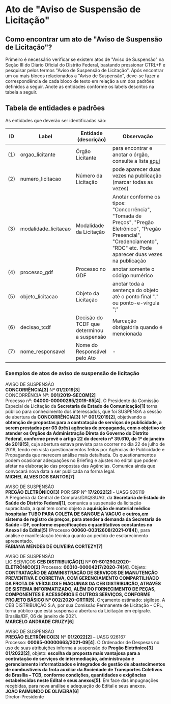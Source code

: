 # Ato de "Aviso de Suspensão de Licitação"

## Como encontrar um ato de "Aviso de Suspensão de Licitação"?

Primeiro é necessário verificar se existem atos de "Aviso de Suspensão" na Seção III do Diário Oficial do Distrito Federal, bastando pressionar CTRL+F e pesquisar pelos termos "Aviso de Suspensão de Licitação". Após encontrar um ou mais blocos relacionados a "Aviso de Suspensão", deve-se fazer a correspondência de cada bloco de texto em relação a um dos padrões definidos a seguir. Anote as entidades conforme os labels descritos na tabela a seguir.

## Tabela de entidades e padrões

As entidades que deverão ser identificadas são:

ID | Label | Entidade (descrição)  | Observação
------- | ------- | ------- | ------- 
(1) | orgao_licitante | Órgão Licitante | para encontrar e anotar o órgão, consulte a lista [aqui](../listagem_orgaos.MD)
(2) | numero_licitacao | Número da Licitação | pode aparecer duas vezes na publicação (marcar todas as vezes)
(3) | modalidade_licitacao | Modalidade da Licitação | Anotar conforme os tipos: "Concorrência", "Tomada de Preços", "Pregão Eletrônico", "Pregão Presencial", "Credenciamento", "RDC" etc. Pode aparecer duas vezes na publicação
(4) | processo_gdf | Processo no GDF | anotar somente o código numérico
(5) | objeto_licitacao | Objeto da Licitação | anotar toda a sentença do objeto até o ponto final "." ou ponto-e-vírgula ";"
(6) | decisao_tcdf | Decisão do TCDF que determinou a suspensão | Marcação obrigatória quando é mencionada
(7) | nome_responsavel | Nome do Responsável pelo Ato | -

### Exemplos de atos de aviso de suspensão de licitação

AVISO DE SUSPENSÃO<br>
**CONCORRÊNCIA[3]** Nº **01/2019[3]**<br>
CONCORRÊNCIA Nº: **001/2019-SECOM[2]**<br>
Processo nº: **04000-00000285/2019-85[4]**. O Presidente da Comissão Especial de Licitação da **Secretaria de Estado de Comunicação[1]** torna público para conhecimento dos interessados, que foi SUSPENSA a sessão de abertura da **CONCORRÊNCIA[3]** Nº **001/2019[2]**, objetivando a **obtenção de propostas para a contratação de serviços de publicidade, a serem prestados por 03 (três) agências de propaganda, com o objetivo de atender os Órgãos da Administração Direta do Governo do Distrito Federal, conforme prevê o artigo 22 do decreto nº 39.610, de 1º de janeiro de 2019[5]**, cuja abertura estava prevista para ocorrer no dia 22 de julho de 2019, tendo em vista questionamentos feitos por Agências de Publicidade e Propaganda que merecem análise mais detalhada. Os questionamentos podem ocasionar adequações no Briefing e ajustes no edital que podem afetar na elaboração das propostas das Agências. Comunica ainda que convocará nova data a ser publicada na forma legal.<br>
**MICHEL ALVES DOS SANTOS[7]**


AVISO DE SUSPENSÃO<br>
**PREGÃO ELETRÔNICO[3]** POR SRP Nº **17/2022[2]** - UASG 926119<br>
A Pregoeira da Central de Compras/DAQ/SUAG, da **Secretaria de Estado de Saúde do Distrito Federal[1]**, comunica a suspensão da licitação supracitada, a qual tem como objeto a **aquisição de material médico hospitalar TUBO PARA COLETA DE SANGUE A VACUO e outros,em sistema de registro de preços, para atender a demanda da Secretaria de Saúde – DF, conforme especificações e quantitativos constantes no Anexo I do Edital[5]** (Processo **00060-00312608/2021-01[4]**), para análise e manifestação técnica quanto ao pedido de esclarecimento apresentado.<br>
**FABIANA MENDES DE OLIVEIRA CORTEZY[7]**


AVISO DE SUSPENSÃO<br>
LIC SERVIÇOS **CEB DISTRIBUIÇÃO[1]** Nº **01-S01290/2020- ELETRÔNICO[2]** Processo: **00310-00004217/2020-74[4]**. Objeto: **CONTRATAÇÃO DE ADMINISTRAÇÃO DE SERVIÇOS DE MANUTENÇÃO PREVENTIVA E CORRETIVA, COM GERENCIAMENTO COMPARTILHADO DA FROTA DE VEÍCULOS E MÁQUINAS DA CEB DISTRIBUIÇÃO, ATRAVÉS DE SISTEMA INFORMATIZADO, ALÉM DO FORNECIMENTO DE PEÇAS, COMPONENTES E ACESSÓRIOS E OUTROS SERVIÇOS, CONFORME PROJETO BÁSICO Nº 002/2020-GRTR[5]**. Orçamento estimado: sigiloso. A CEB DISTRIBUIÇÃO S.A, por sua Comissão Permanente de Licitação - CPL, torna público que está suspensa a abertura da Licitação em epígrafe.<br>
Brasília/DF, 06 de janeiro de 2021.<br>
**MARCELO ANDRADE CRUZY[6]**

AVISO DE SUSPENSÃO<br>
**PREGÃO ELETRÔNICO[3]** Nº **01/2022[2]** – UASG 926167<br>
Processo: **00095-00000663/2021-09[4]**. O Ordenador de Despesas no uso de suas atribuições informa a suspensão do **Pregão Eletrônico[3]** **01/2022[2]**, objeto: **escolha da proposta mais vantajosa para a contratação de serviços de intermediação, administração e gerenciamento informatizados e integrados de gestão de abastecimentos de combustíveis da frota auxiliar da Sociedade de Transportes Coletivos de Brasília – TCB, conforme condições, quantidades e exigências estabelecidas neste Edital e seus anexos[5]**. Em face das impugnações recebidas, para nova análise e adequação do Edital e seus anexos.<br>
**JOÃO RAIMUNDO DE OLIVEIRA[6]**<br>
Diretor-Presidente
